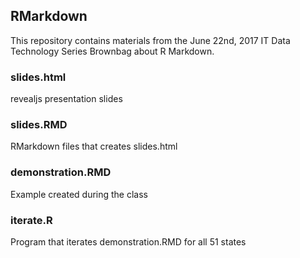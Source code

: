 ## RMarkdown

This repository contains materials from the June 22nd, 2017 IT Data Technology Series Brownbag about R Markdown.

### slides.html
revealjs presentation slides

### slides.RMD
RMarkdown files that creates slides.html

### demonstration.RMD
Example created during the class

### iterate.R
Program that iterates demonstration.RMD for all 51 states